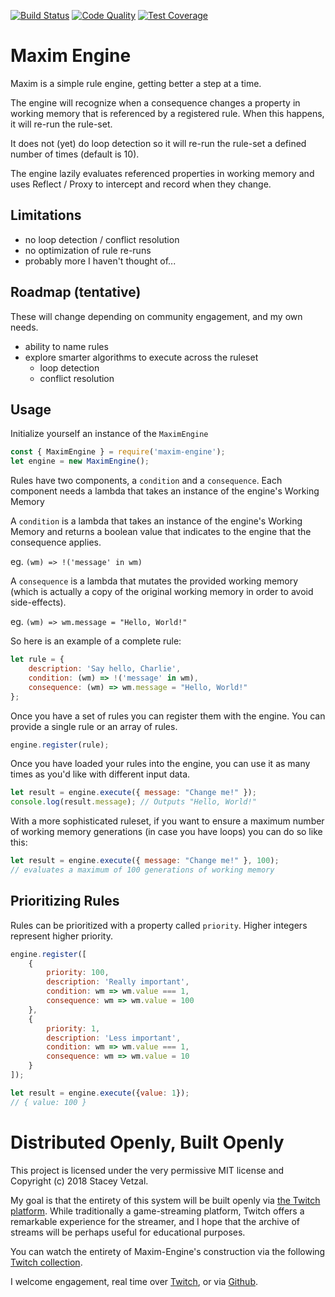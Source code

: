 [![Build Status](https://travis-ci.org/svetzal/maxim-engine.svg?branch=master)](https://travis-ci.org/svetzal/maxim-engine)
[![Code Quality](https://api.codeclimate.com/v1/badges/ce3c1b2c628677b1c330/maintainability)](https://codeclimate.com/github/svetzal/maxim-engine/maintainability)
[![Test Coverage](https://api.codeclimate.com/v1/badges/ce3c1b2c628677b1c330/test_coverage)](https://codeclimate.com/github/svetzal/maxim-engine/test_coverage)

# Maxim Engine

Maxim is a simple rule engine, getting better a step at a time.

The engine will recognize when a consequence changes a property in working memory that is referenced by a registered rule. When this happens, it will re-run the rule-set.

It does not (yet) do loop detection so it will re-run the rule-set a defined number of times (default is 10).

The engine lazily evaluates referenced properties in working memory and uses Reflect / Proxy to intercept and record when they change.

## Limitations

- no loop detection / conflict resolution
- no optimization of rule re-runs
- probably more I haven't thought of...

## Roadmap (tentative)

These will change depending on community engagement, and my own needs.

- ability to name rules
- explore smarter algorithms to execute across the ruleset
  - loop detection
  - conflict resolution

## Usage

Initialize yourself an instance of the `MaximEngine`

```js
const { MaximEngine } = require('maxim-engine');
let engine = new MaximEngine();
```

Rules have two components, a `condition` and a `consequence`. Each component needs a lambda that takes an instance of the engine's Working Memory 

A `condition` is a lambda that takes an instance of the engine's Working Memory and returns a boolean value that indicates to the engine that the consequence applies.

eg. `(wm) => !('message' in wm)`

A `consequence` is a lambda that mutates the provided working memory (which is actually a copy of the original working memory in order to avoid side-effects).

eg. `(wm) => wm.message = "Hello, World!"`

So here is an example of a complete rule:

```js
let rule = {
    description: 'Say hello, Charlie',
    condition: (wm) => !('message' in wm),
    consequence: (wm) => wm.message = "Hello, World!"
};
```

Once you have a set of rules you can register them with the engine. You can provide a single rule or an array of rules.

```js
engine.register(rule);
```

Once you have loaded your rules into the engine, you can use it as many times as you'd like with different input data.

```js
let result = engine.execute({ message: "Change me!" });
console.log(result.message); // Outputs "Hello, World!"
```

With a more sophisticated ruleset, if you want to ensure a maximum number of working memory generations (in case you have loops) you can do so like this:

```js
let result = engine.execute({ message: "Change me!" }, 100);
// evaluates a maximum of 100 generations of working memory
```

## Prioritizing Rules

Rules can be prioritized with a property called `priority`. Higher integers represent higher priority.

```js
engine.register([
    {
        priority: 100,
        description: 'Really important',
        condition: wm => wm.value === 1,
        consequence: wm => wm.value = 100
    },
    {
        priority: 1,
        description: 'Less important',
        condition: wm => wm.value === 1,
        consequence: wm => wm.value = 10
    }
]);

let result = engine.execute({value: 1});
// { value: 100 }
```

# Distributed Openly, Built Openly

This project is licensed under the very permissive MIT license and Copyright (c) 2018 Stacey Vetzal.

My goal is that the entirety of this system will be built openly via [the Twitch platform](https://www.twitch.tv). While traditionally a game-streaming platform, Twitch offers a remarkable experience for the streamer, and I hope that the archive of streams will be perhaps useful for educational purposes.

You can watch the entirety of Maxim-Engine's construction via the following [Twitch collection](https://www.twitch.tv/collections/5ftbYtNbXRX9DQ).

I welcome engagement, real time over [Twitch](https://www.twitch.tv/svetzal), or via [Github](https://github.com/svetzal/maxim-engine).